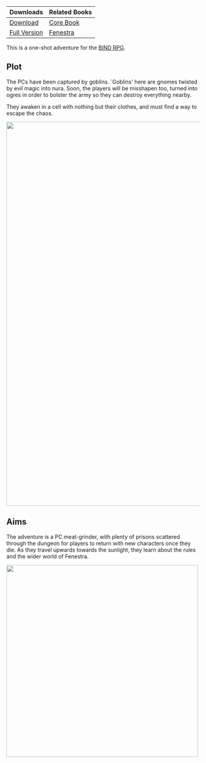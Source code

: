 <!--

The config/ directory is a subtree.  Best not to touch it.

- git-lfs
- inkscape (for composing svg images)
- pdflatex (loads of packages)

-->

| Downloads                      | Related Books     |
|:-------------------------------|:------------------|
| [Download][oneshot]            | [Core Book][core] |
| [Full Version][full]           | [Fenestra][aif]   |

This is a one-shot adventure for the [BIND RPG][core].

## Plot

The PCs have been captured by goblins.
`Goblins' here are gnomes twisted by evil magic into nura.
Soon, the players will be misshapen too, turned into ogres in order to bolster the army so they can destroy everything nearby.

They awaken in a cell with nothing but their clothes, and must find a way to escape the chaos.

<img src="images/Roch_Hercka/waking.jpg" width="1000">

## Aims

The adventure is a PC meat-grinder, with plenty of prisons scattered through the dungeon for players to return with new characters once they die.
As they travel upwards towards the sunlight, they learn about the rules and the wider world of Fenestra.

<img src="images/Dyson_Logos/lower.svg" width="500">

[oneshot]: https://gitlab.com/bindrpg/oneshot/-/jobs/artifacts/master/raw/Escape_from_the_Horde.zip?job=compile_pdf
[full]: https://gitlab.com/bindrpg/oneshot/-/jobs/artifacts/master/raw/Escape_from_the_Horde_full.zip?job=compile_pdf
[core]: https://gitlab.com/bindrpg/core
[aif]: https://gitlab.com/bindrpg/aif
